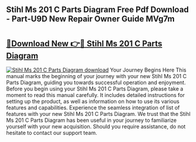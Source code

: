 ## Stihl Ms 201 C Parts Diagram Free Pdf Download - Part-U9D New Repair Owner Guide MVg7m

# <h2><a href="http://dfi71o3.blite.top/?on=Stihl+Ms+201+C+Parts+Diagram">🔗Download New 👉🔴 Stihl Ms 201 C Parts Diagram</a></h2>

[![Stihl Ms 201 C Parts Diagram download](https://i.imgur.com/lujVjoI.png)](http://dfi71o3.blite.top/?on=Stihl+Ms+201+C+Parts+Diagram)
Your Journey Begins Here This manual marks the beginning of your journey with your new Stihl Ms 201 C Parts Diagram, guiding you towards successful operation and enjoyment. Before you begin using your Stihl Ms 201 C Parts Diagram, please take a moment to read this manual carefully. It includes detailed instructions for setting up the product, as well as information on how to use its various features and capabilities. Experience the seamless integration of list of features with your new Stihl Ms 201 C Parts Diagram. We trust that the Stihl Ms 201 C Parts Diagram has been useful in your journey to familiarize yourself with your new acquisition. Should you require assistance, do not hesitate to contact our support team.
